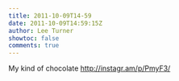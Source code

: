 ```yaml
---
title: 2011-10-09T14-59
date: 2011-10-09T14:59:15Z
author: Lee Turner
showtoc: false
comments: true
---
```


My kind of chocolate http://instagr.am/p/PmyF3/

